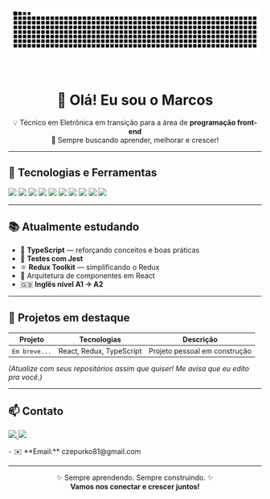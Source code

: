 <picture>
  <source media="(prefers-color-scheme: dark)" srcset="https://raw.githubusercontent.com/czepurko/czepurko/output/github-contribution-grid-snake-dark.svg">
  <source media="(prefers-color-scheme: light)" srcset="https://raw.githubusercontent.com/czepurko/czepurko/output/github-contribution-grid-snake.svg">
  <img alt="github contribution grid snake animation" src="https://raw.githubusercontent.com/czepurko/czepurko/output/github-contribution-grid-snake.svg">
</picture>
<br><br>

<h1 align="center">👋 Olá! Eu sou o Marcos</h1>

<p align="center">
  💡 Técnico em Eletrônica em transição para a área de <strong>programação front-end</strong><br/>
  🎯 Sempre buscando aprender, melhorar e crescer!
</p>

---

## 🚀 Tecnologias e Ferramentas

<p>
  <img src="https://img.shields.io/badge/HTML5-E34F26?style=for-the-badge&logo=html5&logoColor=white"/>
  <img src="https://img.shields.io/badge/CSS3-1572B6?style=for-the-badge&logo=css3&logoColor=white"/>
  <img src="https://img.shields.io/badge/JavaScript-F7DF1E?style=for-the-badge&logo=javascript&logoColor=black"/>
  <img src="https://img.shields.io/badge/React-20232A?style=for-the-badge&logo=react&logoColor=61DAFB"/>
  <img src="https://img.shields.io/badge/Redux-593D88?style=for-the-badge&logo=redux&logoColor=white"/>
  <img src="https://img.shields.io/badge/TypeScript-007ACC?style=for-the-badge&logo=typescript&logoColor=white"/>
  <img src="https://img.shields.io/badge/Styled--Components-DB7093?style=for-the-badge&logo=styled-components&logoColor=white"/>
  <img src="https://img.shields.io/badge/Tailwind_CSS-38B2AC?style=for-the-badge&logo=tailwind-css&logoColor=white"/>
  <img src="https://img.shields.io/badge/Git-F05032?style=for-the-badge&logo=git&logoColor=white"/>
  <img src="https://img.shields.io/badge/GitHub-181717?style=for-the-badge&logo=github&logoColor=white"/>
</p>

---

## 📚 Atualmente estudando

- 🧠 **TypeScript** — reforçando conceitos e boas práticas
- 🧪 **Testes com Jest**
- ⚛️ **Redux Toolkit** — simplificando o Redux
- 🧱 Arquitetura de componentes em React
- 🇬🇧 **Inglês nível A1 → A2**

---

## 🧪 Projetos em destaque

| Projeto | Tecnologias | Descrição |
|--------|-------------|-----------|
| `Em breve...` | React, Redux, TypeScript | Projeto pessoal em construção |

*(Atualize com seus repositórios assim que quiser! Me avisa que eu edito pra você.)*

---

## 📫 Contato

<p>
  <a href="https://www.linkedin.com/in/marcos-czepurko" target="_blank">
    <img src="https://img.shields.io/badge/LinkedIn-blue?style=for-the-badge&logo=linkedin&logoColor=white" />
  </a>
  <a href="https://www.instagram.com/marcosczepurko" target="_blank">
    <img src="https://img.shields.io/badge/Instagram-E4405F?style=for-the-badge&logo=instagram&logoColor=white" />
  </a>
</p>
- ✉️ **Email:** czepurko81@gmail.com

---

<p align="center">
  ✨ Sempre aprendendo. Sempre construindo. ✨<br/>
  <strong>Vamos nos conectar e crescer juntos!</strong>
</p>

